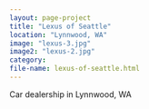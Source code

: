 ```yaml
---
layout: page-project
title: "Lexus of Seattle"
location: "Lynnwood, WA"
image: "lexus-3.jpg"
image2: "lexus-2.jpg"
category:
file-name: lexus-of-seattle.html
---
```


Car dealership in Lynnwood, WA
